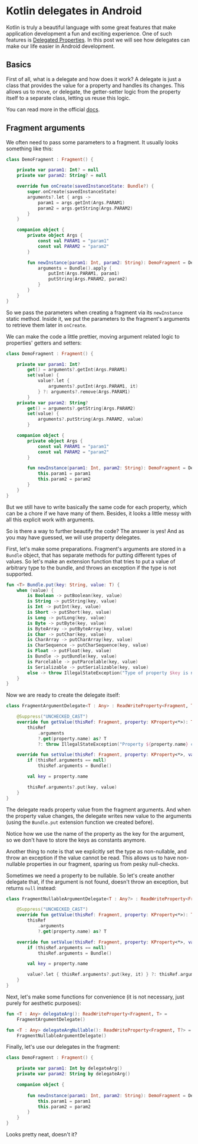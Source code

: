 # Kotlin delegates in Android

Kotlin is truly a beautiful language with some great features that make application development a fun and exciting experience. One of such features is [Delegated Properties](https://kotlinlang.org/docs/reference/delegated-properties.html). In this post we will see how delegates can make our life easier in Android development.

## Basics

First of all, what is a delegate and how does it work? A delegate is just a class that provides the value for a property and handles its changes. This allows us to move, or delegate, the getter-setter logic from the property itself to a separate class, letting us reuse this logic. 

You can read more in the official [docs](https://kotlinlang.org/docs/reference/delegated-properties.html).

## Fragment arguments

We often need to pass some parameters to a fragment. It usually looks something like this:
```kotlin
class DemoFragment : Fragment() {

	private var param1: Int? = null
	private var param2: String? = null

	override fun onCreate(savedInstanceState: Bundle?) {
		super.onCreate(savedInstanceState)
		arguments?.let { args ->
			param1 = args.getInt(Args.PARAM1)
			param2 = args.getString(Args.PARAM2)
		}
	}

	companion object {
		private object Args {
			const val PARAM1 = "param1"
			const val PARAM2 = "param2"
		}

		fun newInstance(param1: Int, param2: String): DemoFragment = DemoFragment().apply {
			arguments = Bundle().apply {
				putInt(Args.PARAM1, param1)
				putString(Args.PARAM2, param2)
			}
		}
	}
}
```

So we pass the parameters when creating a fragment via its `newInstance` static method. Inside it, we put the parameters to the fragment's arguments to retrieve them later in `onCreate`.

We can make the code a little prettier, moving argument related logic to properties' getters and setters:
```kotlin
class DemoFragment : Fragment() {

	private var param1: Int?
		get() = arguments?.getInt(Args.PARAM1)
		set(value) {
			value?.let {
				arguments?.putInt(Args.PARAM1, it)
			} ?: arguments?.remove(Args.PARAM1)
		}
	private var param2: String?
		get() = arguments?.getString(Args.PARAM2)
		set(value) {
			arguments?.putString(Args.PARAM2, value)
		}

	companion object {
		private object Args {
			const val PARAM1 = "param1"
			const val PARAM2 = "param2"
		}

		fun newInstance(param1: Int, param2: String): DemoFragment = DemoFragment().apply {
			this.param1 = param1
			this.param2 = param2
		}
	}
}
```

But we still have to write basically the same code for each property, which can be a chore if we have many of them. Besides, it looks a little messy with all this explicit work with arguments.

So is there a way to further beautify the code? The answer is yes! And as you may have guessed, we will use property delegates. 

First, let's make some preparations. Fragment's arguments are stored in a `Bundle` object, that has separate methods for putting different types of values. So let's make an extension function that tries to put a value of arbitrary type to the bundle, and throws an exception if the type is not supported.
```kotlin
fun <T> Bundle.put(key: String, value: T) {
	when (value) {
		is Boolean -> putBoolean(key, value)
		is String -> putString(key, value)
		is Int -> putInt(key, value)
		is Short -> putShort(key, value)
		is Long -> putLong(key, value)
		is Byte -> putByte(key, value)
		is ByteArray -> putByteArray(key, value)
		is Char -> putChar(key, value)
		is CharArray -> putCharArray(key, value)
		is CharSequence -> putCharSequence(key, value)
		is Float -> putFloat(key, value)
		is Bundle -> putBundle(key, value)
		is Parcelable -> putParcelable(key, value)
		is Serializable -> putSerializable(key, value)
		else -> throw IllegalStateException("Type of property $key is not supported")
	}
}
```

Now we are ready to create the delegate itself:
```kotlin
class FragmentArgumentDelegate<T : Any> : ReadWriteProperty<Fragment, T> {

    @Suppress("UNCHECKED_CAST")
    override fun getValue(thisRef: Fragment, property: KProperty<*>): T =
        thisRef
            .arguments
            ?.get(property.name) as? T
            ?: throw IllegalStateException("Property ${property.name} could not be read")

    override fun setValue(thisRef: Fragment, property: KProperty<*>, value: T) {
        if (thisRef.arguments == null)
            thisRef.arguments = Bundle()

        val key = property.name

        thisRef.arguments?.put(key, value)
    }
}
```
The delegate reads property value from the fragment arguments. And when the property value changes, the delegate writes new value to the arguments (using the `Bundle.put` extension function we created before).

Notice how we use the name of the property as the key for the argument, so we don't have to store the keys as constants anymore.

Another thing to note is that we explicitly set the type as non-nullable, and throw an exception if the value cannot be read. This allows us to have non-nullable properties in our fragment, sparing us from pesky null-checks.

Sometimes we need a property to be nullable. So let's create another delegate that, if the argument is not found, doesn't throw an exception, but returns `null` instead:
```kotlin
class FragmentNullableArgumentDelegate<T : Any?> : ReadWriteProperty<Fragment, T?> {

    @Suppress("UNCHECKED_CAST")
    override fun getValue(thisRef: Fragment, property: KProperty<*>): T? =
        thisRef
            .arguments
            ?.get(property.name) as? T

    override fun setValue(thisRef: Fragment, property: KProperty<*>, value: T?) {
        if (thisRef.arguments == null)
            thisRef.arguments = Bundle()

        val key = property.name

        value?.let { thisRef.arguments?.put(key, it) } ?: thisRef.arguments?.remove(key)
    }
}
```

Next, let's make some functions for convenience (it is not necessary, just purely for aesthetic purposes):
```kotlin
fun <T : Any> delegateArg(): ReadWriteProperty<Fragment, T> =
	FragmentArgumentDelegate()

fun <T : Any> delegateArgNullable(): ReadWriteProperty<Fragment, T?> =
	FragmentNullableArgumentDelegate()
```

Finally, let's use our delegates in the fragment:
```kotlin
class DemoFragment : Fragment() {

	private var param1: Int by delegateArg()
	private var param2: String by delegateArg()

	companion object {
		
		fun newInstance(param1: Int, param2: String): DemoFragment = DemoFragment().apply {
			this.param1 = param1
			this.param2 = param2
		}
	}
}
```

Looks pretty neat, doesn't it?
